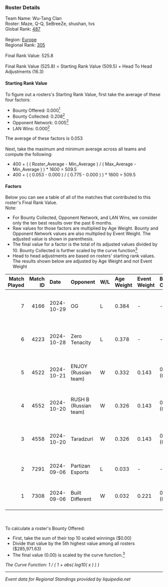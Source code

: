 ### Roster Details<br />
Team Name: Wu-Tang Clan<br />
Roster: Maze, Q-Q, SeBreeZe, shushan, tvs<br />
Global Rank: [487](../../standings_global_2025_02_28.md)<br />
<br />
Region: [Europe]( ../../standings_europe_2025_02_28.md)<br />
Regional Rank: [305]( ../../standings_europe_2025_02_28.md)<br />
<br />
Final Rank Value:  525.8<br />
<br />
Final Rank Value (525.8) = Starting Rank Value (509.5) + Head To Head Adjustments (16.3)<br />

#### Starting Rank Value<br />
To figure out a rosters's Starting Rank Value, first take the average of these four factors:<br />
- Bounty Offered: 0.000[<sup>1</sup>](#table2)
- Bounty Collected: 0.208[<sup>2</sup>](#table1)
- Opponent Network: 0.005[<sup>2</sup>](#table1)
- LAN Wins: 0.000[<sup>2</sup>](#table1)

The average of these factors is 0.053<br />
<br />
Next, take the maximum and minimum average across all teams and compute the following:<br />
- 400 + ( ( Roster_Average - Min_Average ) / ( Max_Average - Min_Average ) ) * 1600 = 509.5
- 400 + ( ( 0.053 - 0.000 ) / ( 0.775 - 0.000 ) ) * 1600 = 509.5


#### Factors<br />
Below you can see a table of all of the matches that contributed to this roster's Final Rank Value.<br />
Note:<br />

- For Bounty Collected, Opponent Network, and LAN Wins, we consider only the ten best results over the past 6 months.
- Raw values for those factors are multiplied by Age Weight. Bounty and Opponent Network values are also multiplied by Event Weight. The adjusted value is shown in parenthesis.
- The final value for a factor is the total of its adjusted values divided by 10. Bounty Collected is further scaled by the curve function[<sup>3</sup>](#curveFunction)
- Head to head adjustments are based on rosters' starting rank values. The results shown below are adjusted by Age Weight and not Event Weight
<span id="table1"></span><br />


| Match Played | Match ID | Date       | Opponent              | W/L | Age Weight | Event Weight | Bounty Collected | Opponent Network | LAN Wins  | H2H Adj. | Roster                            |
| -: | -: | :- | :- | :- | :- | :- | :- | :- | :- | -: | :- |
|            7 |     4166 | 2024-10-29 | OG                    | L   | 0.384      | -            | -                | -                | -         |    -0.99 | Maze, Q-Q, SeBreeZe, shushan, tvs |
|            6 |     4223 | 2024-10-28 | Zero Tenacity         | L   | 0.378      | -            | -                | -                | -         |    -1.45 | Maze, Q-Q, SeBreeZe, shushan, tvs |
|            5 |     4522 | 2024-10-21 | ENJOY (Russian team)  | W   | 0.332      | 0.143        | 0.000 (0.000)    | 0.032 (0.002)    | 0 (0.000) |     5.14 | Maze, Q-Q, SeBreeZe, shushan, tvs |
|            4 |     4552 | 2024-10-20 | RUSH B (Russian team) | W   | 0.326      | 0.143        | 0.033 (0.002)    | 0.935 (0.044)    | 0 (0.000) |     9.50 | Maze, Q-Q, SeBreeZe, shushan, tvs |
|            3 |     4558 | 2024-10-20 | Taradzuri             | W   | 0.326      | 0.143        | 0.000 (0.000)    | 0.000 (0.000)    | 0 (0.000) |     3.58 | Maze, Q-Q, SeBreeZe, shushan, tvs |
|            2 |     7291 | 2024-09-06 | Partizan Esports      | L   | 0.033      | -            | -                | -                | -         |    -0.03 | Maze, Q-Q, superflik, tvs, xicoz  |
|            1 |     7308 | 2024-09-06 | Built Different       | W   | 0.032      | 0.221        | 0.000 (0.000)    | 0.007 (0.000)    | 0 (0.000) |     0.53 | Maze, Q-Q, superflik, tvs, xicoz  |

<br />
<span id="table2"></span><br />
To calculate a roster's Bounty Offered:<br />

- First, take the sum of their top 10 scaled winnings ($0.00)
- Divide that value by the 5th highest value among all rosters ($285,971.63)
- The final value (0.00) is scaled by the curve function.[<sup>3</sup>](#curveFunction)

<span id="curveFunction"></span>_The Curve Function: 1 / ( 1 + abs( log10( x ) ) )_<br />

---
_Event data for Regional Standings provided by liquipedia.net_<br />
